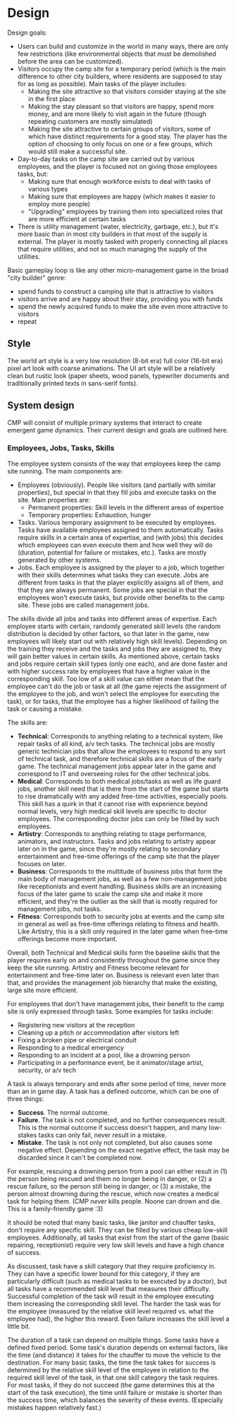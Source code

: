 # Design

Design goals:

- Users can build and customize in the world in many ways, there are only few restrictions (like environmental objects that must be demolished before the area can be customized).
- Visitors occupy the camp site for a temporary period (which is the main difference to other city builders, where residents are supposed to stay for as long as possible). Main tasks of the player includes:
  - Making the site attractive so that visitors consider staying at the site in the first place
  - Making the stay pleasant so that visitors are happy, spend more money, and are more likely to visit again in the future (though repeating customers are mostly simulated)
  - Making the site attractive to certain groups of visitors, some of which have distinct requirements for a good stay. The player has the option of choosing to only focus on one or a few groups, which would still make a successful site.
- Day-to-day tasks on the camp site are carried out by various employees, and the player is focused not on giving those employees tasks, but:
  - Making sure that enough workforce exists to deal with tasks of various types
  - Making sure that employees are happy (which makes it easier to employ more people)
  - "Upgrading" employees by training them into specialized roles that are more efficient at certain tasks
- There is utility management (water, electricity, garbage, etc.), but it's more basic than in most city builders in that most of the supply is external. The player is mostly tasked with properly connecting all places that require utilities, and not so much managing the supply of the utilities.

Basic gameplay loop is like any other micro-management game in the broad "city builder" genre:

- spend funds to construct a camping site that is attractive to visitors
- visitors arrive and are happy about their stay, providing you with funds
- spend the newly acquired funds to make the site even more attractive to visitors
- repeat

## Style

The world art style is a very low resolution (8-bit era) full color (16-bit era) pixel art look with coarse animations. The UI art style will be a relatively clean but rustic look (paper sheets, wood panels, typewriter documents and traditionally printed texts in sans-serif fonts).

## System design

CMP will consist of multiple primary systems that interact to create emergent game dynamics. Their current design and goals are outlined here.

### Employees, Jobs, Tasks, Skills

The employee system consists of the way that employees keep the camp site running. The main components are:

- Employees (obviously). People like visitors (and partially with similar properties), but special in that they fill jobs and execute tasks on the site. Main properties are:
  - Permanent properties: Skill levels in the different areas of expertise
  - Temporary properties: Exhaustion, hunger
- Tasks. Various temporary assignment to be executed by employees. Tasks have available employees assigned to them automatically. Tasks require skills in a certain area of expertise, and (with jobs) this decides which employees can even execute them and how well they will do (duration, potential for failure or mistakes, etc.). Tasks are mostly generated by other systems.
- Jobs. Each employee is assigned by the player to a job, which together with their skills determines what tasks they can execute. Jobs are different from tasks in that the player explicitly assigns all of them, and that they are always permanent. Some jobs are special in that the employees won't execute tasks, but provide other benefits to the camp site. These jobs are called management jobs.

The skills divide all jobs and tasks into different areas of expertise. Each employee starts with certain, randomly generated skill levels (the random distribution is decided by other factors, so that later in the game, new employees will likely start out with relatively high skill levels). Depending on the training they receive and the tasks and jobs they are assigned to, they will gain better values in certain skills. As mentioned above, certain tasks and jobs require certain skill types (only one each), and are done faster and with higher success rate by employees that have a higher value in the corresponding skill. Too low of a skill value can either mean that the employee can't do the job or task at all (the game rejects the assignment of the employee to the job, and won't select the employee for executing the task), or for tasks, that the employee has a higher likelihood of failing the task or causing a mistake.

The skills are:

- **Technical**: Corresponds to anything relating to a technical system, like repair tasks of all kind, a/v tech tasks. The technical jobs are mostly generic technician jobs that allow the employees to respond to any sort of technical task, and therefore technical skills are a focus of the early game. The technical management jobs appear later in the game and correspond to IT and overseeing roles for the other technical jobs.
- **Medical**: Corresponds to both medical jobs/tasks as well as life guard jobs, another skill need that is there from the start of the game but starts to rise dramatically with any added free-time activities, especially pools. This skill has a quirk in that it cannot rise with experience beyond normal levels, very high medical skill levels are specific to doctor employees. The corresponding doctor jobs can only be filled by such employees.
- **Artistry**: Corresponds to anything relating to stage performance, animators, and instructors. Tasks and jobs relating to artistry appear later on in the game, since they're mostly relating to secondary entertainment and free-time offerings of the camp site that the player focuses on later.
- **Business**: Corresponds to the multitude of business jobs that form the main body of management jobs, as well as a few non-management jobs like receptionists and event handling. Business skills are an increasing focus of the later game to scale the camp site and make it more efficient, and they're the outlier as the skill that is mostly required for management jobs, not tasks.
- **Fitness**: Corresponds both to security jobs at events and the camp site in general as well as free-time offerings relating to fitness and health. Like Artistry, this is a skill only required in the later game when free-time offerings become more important.

Overall, both Technical and Medical skills form the baseline skills that the player requires early on and consistently throughout the game since they keep the site running. Artistry and Fitness become relevant for entertainment and free-time later on. Business is relevant even later than that, and provides the management job hierarchy that make the existing, large site more efficient.

For employees that don't have management jobs, their benefit to the camp site is only expressed through tasks. Some examples for tasks include:

- Registering new visitors at the reception
- Cleaning up a pitch or accommodation after visitors left
- Fixing a broken pipe or electrical conduit
- Responding to a medical emergency
- Responding to an incident at a pool, like a drowning person
- Participating in a performance event, be it animator/stage artist, security, or a/v tech

A task is always temporary and ends after some period of time, never more than an in game day. A task has a defined outcome, which can be one of three things:

- **Success**. The normal outcome.
- **Failure**. The task is not completed, and no further consequences result. This is the normal outcome if success doesn't happen, and many low-stakes tasks can only fail, never result in a mistake.
- **Mistake**. The task is not only not completed, but also causes some negative effect. Depending on the exact negative effect, the task may be discarded since it can't be completed now.

For example, rescuing a drowning person from a pool can either result in (1) the person being rescued and them no longer being in danger, or (2) a rescue failure, so the person still being in danger, or (3) a mistake, the person almost drowning during the rescue, which now creates a medical task for helping them. (CMP *never* kills people. Noone can drown and die. This is a family-friendly game :3)

It should be noted that many basic tasks, like janitor and chauffer tasks, don't require any specific skill. They can be filled by various cheap low-skill employees. Additionally, all tasks that exist from the start of the game (basic repairing, receptionist) require very low skill levels and have a high chance of success.

As discussed, task have a skill category that they require proficiency in. They can have a specific lower bound for this category, if they are particularly difficult (such as medical tasks to be executed by a doctor), but all tasks have a recommended skill level that measures their difficulty. Successful completion of the task will result in the employee executing them increasing the corresponding skill level. The harder the task was for the employee (measured by the relative skill level required vs. what the employee had), the higher this reward. Even failure increases the skill level a little bit.

The duration of a task can depend on multiple things. Some tasks have a defined fixed period. Some task's duration depends on external factors, like the time (and distance) it takes for the chauffer to move the vehicle to the destination. For many basic tasks, the time the task takes for success is determined by the relative skill level of the employee in relation to the required skill level of the task, in that one skill category the task requires. For most tasks, if they do not succeed (the game determines this at the start of the task execution), the time until failure or mistake is shorter than the success time, which balances the severity of these events. (Especially mistakes happen relatively fast.) 
